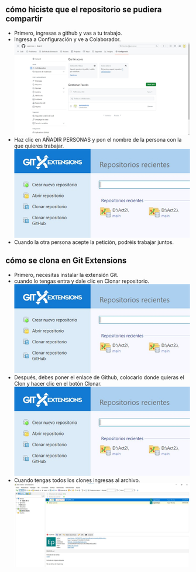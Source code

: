 ## cómo hiciste que el repositorio se pudiera compartir
- Primero, ingresas a github y vas a tu trabajo.
- Ingresa a Configuración y ve a Colaborador.
![Alt text](image.png)
- Haz clic en AÑADIR PERSONAS y pon el nombre de la persona con la que quieres trabajar.
![Alt text](image-1.png)
- Cuando la otra persona acepte la petición, podréis trabajar juntos.

## cómo se clona en Git Extensions
- Primero, necesitas instalar la extensión Git.
- cuando lo tengas entra y dale clic en Clonar repositorio.
![Alt text](image-2.png)
- Después, debes poner el enlace de Github, colocarlo donde quieras el Clon y hacer clic en el botón Clonar.
![Alt text](image-3.png)
- Cuando tengas todos los clones ingresas al archivo.
![Alt text](image-4.png)